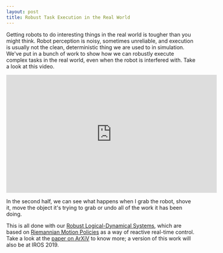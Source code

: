 ```yaml
---
layout: post
title: Robust Task Execution in the Real World
---
```


Getting robots to do interesting things in the real world is tougher than you might think. Robot perception is noisy, sometimes unreliable, and execution is usually not the clean, deterministic thing we are used to in simulation. We've put in a bunch of work to show how we can robustly execute complex tasks in the real world, even when the robot is interfered with. Take a look at this video.

<iframe width="560" height="315" src="https://www.youtube.com/embed/l_8pzcRGztk" frameborder="0" allow="accelerometer; autoplay; encrypted-media; gyroscope; picture-in-picture" allowfullscreen></iframe>

In the second half, we can see what happens when I grab the robot, shove it, move the object it's trying to grab or undo all of the work it has been doing.

This is all done with our [Robust Logical-Dynamical Systems](https://arxiv.org/abs/1908.01896), which are based on [Riemannian Motion Policies](https://arxiv.org/abs/1801.02854) as a way of reactive real-time control. Take a look at the [paper on ArXiV](https://arxiv.org/pdf/1908.01896.pdf) to know more; a version of this work will also be at IROS 2019.